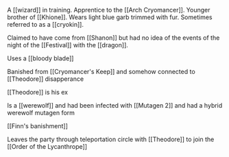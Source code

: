 A [[wizard]] in training. Apprentice to the [[Arch Cryomancer]]. Younger brother of [[Khione]]. Wears light blue garb trimmed with fur. Sometimes referred to as a [[cryokin]].

Claimed to have come from [[Shanon]] but had no idea of the events of the night of the [[Festival]] with the [[dragon]].

Uses a [[bloody blade]]

Banished from [[Cryomancer's Keep]] and somehow connected to [[Theodore]] disapperance

[[Theodore]] is his ex

Is a [[werewolf]] and had been infected with [[Mutagen 2]] and had a hybrid werewolf mutagen form

[[Finn's banishment]] 

Leaves the party through teleportation circle with [[Theodore]] to join the [[Order of the Lycanthrope]]